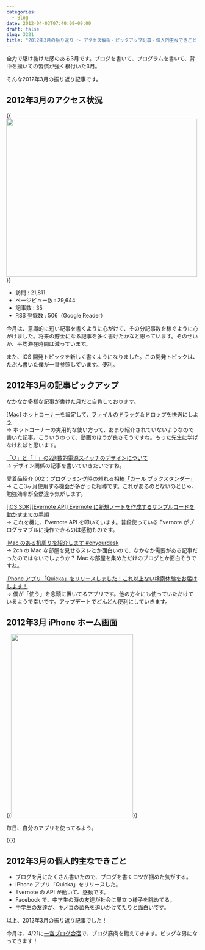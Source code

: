 ```yaml
---
categories:
  - Blog
date: 2012-04-03T07:40:09+09:00
draft: false
slug: 3221
title: "2012年3月の振り返り 〜 アクセス解析・ピックアップ記事・個人的主なできごと 〜"
---
```


全力で駆け抜けた感のある3月です。ブログを書いて、プログラムを書いて、背中を掻いての習慣が強く根付いた3月。

そんな2012年3月の振り返り記事です。

## 2012年3月のアクセス状況

{{<img alt="" src="/images/2012/04/3221_1.png" width="500" height="414">}}

* 訪問 : 21,811
* ページビュー数 : 29,644
* 記事数 : 35	
* RSS 登録数 : 506（Google Reader）

今月は、意識的に短い記事を書くように心がけて、その分記事数を稼ぐように心がけました。将来の貯金になる記事を多く書けたかなと思っています。そのせいか、平均滞在時間は減っています。

また、iOS 開発トピックを新しく書くようになりました。この開発トピックは、たぶん書いた僕が一番参照しています。便利。

## 2012年3月の記事ピックアップ

なかなか多様な記事が書けた月だと自負しております。

[[Mac] ホットコーナーを設定して、ファイルのドラッグ＆ドロップを快適にしよう](http://rakuishi.com/archives/2683/)  
→ ホットコーナーの実用的な使い方って、あまり紹介されていないようなので書いた記事。こういうのって、動画のほうが良さそうですね。もった先生に学ばなければと思います。

[「○」と「｜」の2進数的電源スイッチのデザインについて](http://rakuishi.com/design/2942/)  
→ デザイン関係の記事を書いていきたいですね。

[愛着品紹介 002：プログラミング時の頼れる相棒「カール ブックスタンダー」](http://rakuishi.com/archives/3008/)  
→ ここ3ヶ月使用する機会が多かった相棒です。これがあるのとないのとじゃ、勉強効率が全然違う気がします。

[[iOS SDK][Evernote API] Evernote に新規ノートを作成するサンプルコードを動かすまでの手順](http://rakuishi.com/archives/3068/)  
→ これを機に、Evernote API を叩いています。普段使っている Evernote がプログラマブルに操作できるのは感動ものです。

[iMac のある机周りを紹介します #onyourdesk](http://rakuishi.com/archives/3106/)  
→ 2ch の Mac な部屋を見せるスレとか面白いので、なかなか需要がある記事だったのではないでしょうか？ Mac な部屋を集めただけのブログとか面白そうですね。

[iPhone アプリ「Quicka」をリリースしました！これ以上ない検索体験をお届けします！](http://rakuishi.com/archives/3144/)  
→ 僕が「使う」を念頭に置いてるアプリです。他の方々にも使っていただけているようで幸いです。アップデートでどんどん便利にしていきます。

## 2012年3月 iPhone ホーム画面

{{<img alt="" src="/images/2012/04/3221_2.png" width="320" height="480">}}

毎日、自分のアプリを使ってるよう。

{{<app id="511606108" title="Quicka 1.0（￥85）" src="http://a2.mzstatic.com/us/r1000/104/Purple/v4/c5/e7/f3/c5e7f362-6f60-53a8-dbe0-dbec33f240ee/ibjG3fNt4Phm08ZnZUjx0g-temp-upload.cqnwvlfj.100x100-75.png">}}

## 2012年3月の個人的主なできごと

* ブログを月にたくさん書いたので、ブログを書くコツが掴めた気がする。
* iPhone アプリ「Quicka」をリリースした。
* Evernote の API が動いて、感動です。
* Facebook で、中学生の時の友達が社会に巣立つ様子を眺めてる。
* 中学生の友達が、キノコの菌糸を追いかけてたりと面白いです。

以上、2012年3月の振り返り記事でした！

今月は、4/21に[一宮ブログ合宿](http://tweetvite.com/event/blog_off1)で、ブログ筋肉を鍛えてきます。ビッグな男になってきます！
